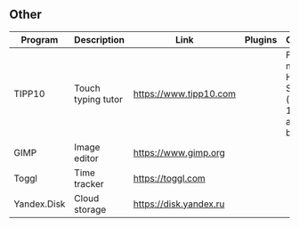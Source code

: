 ## Other

| Program | Description | Link | Plugins | Comment |
| --- | --- | --- | --- | --- |
| TIPP10 | Touch typing tutor | https://www.tipp10.com | | For macOS High Sierra (version 10.13) and below |
| GIMP | Image editor | https://www.gimp.org |
| Toggl | Time tracker | https://toggl.com |
| Yandex.Disk | Cloud storage | https://disk.yandex.ru |

